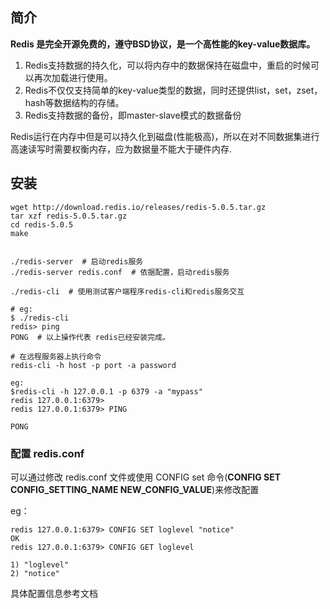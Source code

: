 ## 简介
**Redis 是完全开源免费的，遵守BSD协议，是一个高性能的key-value数据库。**
1. Redis支持数据的持久化，可以将内存中的数据保持在磁盘中，重启的时候可以再次加载进行使用。
2. Redis不仅仅支持简单的key-value类型的数据，同时还提供list，set，zset，hash等数据结构的存储。
3. Redis支持数据的备份，即master-slave模式的数据备份

Redis运行在内存中但是可以持久化到磁盘(性能极高)，所以在对不同数据集进行高速读写时需要权衡内存，应为数据量不能大于硬件内存.

## 安装
```
wget http://download.redis.io/releases/redis-5.0.5.tar.gz
tar xzf redis-5.0.5.tar.gz
cd redis-5.0.5
make 


./redis-server  # 启动redis服务
./redis-server redis.conf  # 依据配置，启动redis服务

./redis-cli  # 使用测试客户端程序redis-cli和redis服务交互

# eg:
$ ./redis-cli
redis> ping
PONG  # 以上操作代表 redis已经安装完成。

# 在远程服务器上执行命令
redis-cli -h host -p port -a password

eg:
$redis-cli -h 127.0.0.1 -p 6379 -a "mypass"
redis 127.0.0.1:6379>
redis 127.0.0.1:6379> PING

PONG

```

### 配置  redis.conf

可以通过修改 redis.conf 文件或使用 CONFIG set 命令(**CONFIG SET CONFIG_SETTING_NAME NEW_CONFIG_VALUE**)来修改配置

eg：
```
redis 127.0.0.1:6379> CONFIG SET loglevel "notice"
OK
redis 127.0.0.1:6379> CONFIG GET loglevel

1) "loglevel"
2) "notice"
```
具体配置信息参考文档






